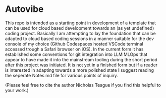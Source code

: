 # Autovibe

This repo is intended as a starting point in development of a template that can be used for cloud based development towards an (as yet undefined) coding project. Basically I am attempting to lay the foundation that can be adapted to cloud based coding sessions in a manner suitable for the dev console of my choice (Github Codespaces hosted VSCode terminal accessed trough a Safari browser on iOS). In the current form it has established some conventions for git integration into LLM MLOps that appear to have made it into the mainstream tooling during the short period after this project was initiated. It is not yet in a finished form but if a reader is interested in adapting towards a more polished state I suggest reading the seperate Notes.md file for various points of inquiry. 

(Please feel free to cite the author Nicholas Teague if you find this helpful to your work.)
